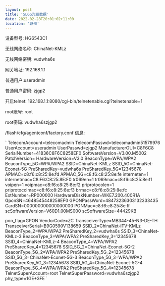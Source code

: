 ```yaml
---
layout: post
title: 'SLGG光猫数据'
date: 2022-02-28T20:01:02+11:00
location: '赣州'
---
```



设备型号: HG6543C1

无线网络名称: ChinaNet-KMLz

无线网络密钥: vudwha6s

网关地址: 192.168.1.1

普通用户:useradmin

普通用户密码: zjgp2

开启telnet: 192.168.1.1:8080/cgi-bin/telnetenable.cgi?telnetenable=1

root账号: root

root密码: vudwha6szjgp2

/flash/cfg/agentconf/factory.conf 信息:

`
TelecomAccount=telecomadmin
TelecomPasswd=telecomadmin51579976
UserAccount=useradmin
UserPasswd=zjgp2
ManufacturerOUI=C8F6C8
SerialNumber=41836C8F6C8258EF0
SoftwareVersion=V3.00.M5002
PatchVersion=
HardwareVersion=V3.0
BeaconType=WPA/WPA2
BeaconType_5G=WPA/WPA2
SSID=ChinaNet-KMLz
SSID_5G=ChinaNet-Econet-5G
PreSharedKey=vudwha6s
PreSharedKey_5G=12345678
APMAC=c8:f6:c8:25:8e:fd
APMAC_5G=c8:f6:c8:25:8e:fe
interneten=1
internetmac=C8:F6:C8:25:8E:F0
tr069en=1
tr069mac=c8:f6:c8:25:8e:f1
voipen=1
voipmac=c8:f6:c8:25:8e:f2
priprotocolen=1
priprotocolmac=c8:f6:c8:25:8e:f3
brmac=c8:f6:c8:25:8e:fc
ExtNumber=RP000000
HardwareDiskNumber=WKE7.200.400R1A
GponSN=4648545448258EF0
GPONPassWord=48473236303132333435
CardSN=000000000000000000
PONMac=c8:f6:c8:25:8e:ff
scSoftwareVersion=V60D1.00MS000
scSoftwareSize=44429KB

pon_flag=GPON
VendorCode=ZC
TransceiverType=MB344-45-N3-DE-TH
TransceiverSerial=B9G0590V138659
SSID_2=ChinaNet-iTV-KMLz
BeaconType_2=WPA/WPA2
PreSharedKey_2=vudwha6s
SSID_3=ChinaNet-KMLz-3
BeaconType_3=WPA/WPA2
PreSharedKey_3=12345678
SSID_4=ChinaNet-KMLz-4
BeaconType_4=WPA/WPA2
PreSharedKey_4=12345678
SSID_5G_2=ChinaNet-Econet-5G-2
BeaconType_5G_2=WPA/WPA2
PreSharedKey_5G_2=12345678
SSID_5G_3=ChinaNet-Econet-5G-3
BeaconType_5G_3=WPA/WPA2
PreSharedKey_5G_3=12345678
SSID_5G_4=ChinaNet-Econet-5G-4
BeaconType_5G_4=WPA/WPA2
PreSharedKey_5G_4=12345678
TelnetSuperAccount=root
TelnetSuperPassword=vudwha6szjgp2
phy_type=1GE+3FE
`
